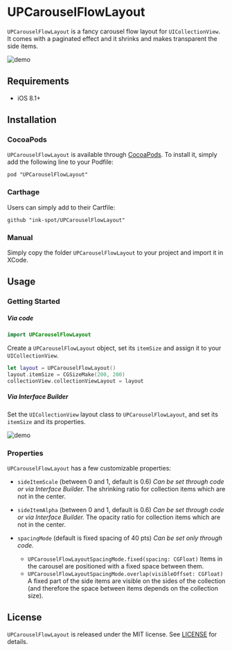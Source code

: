 UPCarouselFlowLayout
===============

`UPCarouselFlowLayout` is a fancy carousel flow layout for `UICollectionView`. It comes with a paginated effect and it shrinks and makes transparent the side items.

![demo](images/demo.gif)

## Requirements

- iOS 8.1+

## Installation

### CocoaPods

`UPCarouselFlowLayout` is available through [CocoaPods](http://cocoapods.org). To install
it, simply add the following line to your Podfile:

```
pod "UPCarouselFlowLayout"
```

### Carthage

Users can simply add to their Cartfile:

```
github "ink-spot/UPCarouselFlowLayout"
```

### Manual

Simply copy the folder `UPCarouselFlowLayout` to your project and import it in XCode.

## Usage

### Getting Started

##### Via code

```swift
import UPCarouselFlowLayout
```

Create a `UPCarouselFlowLayout` object, set its `itemSize` and assign it to your `UICollectionView`.

```swift
let layout = UPCarouselFlowLayout()
layout.itemSize = CGSizeMake(200, 200)
collectionView.collectionViewLayout = layout
```

##### Via Interface Builder

Set the `UICollectionView` layout class to `UPCarouselFlowLayout`, and set its `itemSize` and its properties.

![demo](images/ib_settings.png)

### Properties

`UPCarouselFlowLayout` has a few customizable properties:

* `sideItemScale` (between 0 and 1, default is 0.6)
*Can be set through code or via Interface Builder.*
The shrinking ratio for collection items which are not in the center.

* `sideItemAlpha` (between 0 and 1, default is 0.6)
*Can be set through code or via Interface Builder.*
The opacity ratio for collection items which are not in the center.

* `spacingMode` (default is fixed spacing of 40 pts)
*Can be set only through code.*
  * `UPCarouselFlowLayoutSpacingMode.fixed(spacing: CGFloat)`
Items in the carousel are positioned with a fixed space between them.
  * `UPCarouselFlowLayoutSpacingMode.overlap(visibleOffset: CGFloat)`
A fixed part of the side items are visible on the sides of the collection (and therefore the space between items depends on the collection size).


## License

`UPCarouselFlowLayout` is released under the MIT license.
See [LICENSE](./LICENSE) for details.
